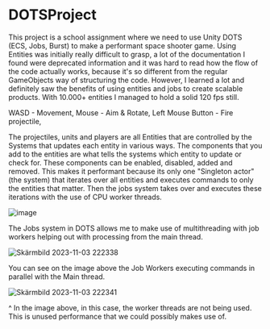 # DOTSProject

This project is a school assignment where we need to use Unity DOTS (ECS, Jobs, Burst) to make a performant space shooter game. Using Entities was initially really difficult to grasp, a lot of the documentation I found were deprecated information and it was hard to read how the flow of the code actually works, because it's so different from the regular GameObjects way of structuring the code. However, I learned a lot and definitely saw the benefits of using entities and jobs to create scalable products. With 10.000+ entities I managed to hold a solid 120 fps still.

WASD - Movement,
Mouse - Aim & Rotate,
Left Mouse Button - Fire projectile,

The projectiles, units and players are all Entities that are controlled by the Systems that updates each entity in various ways. 
The components that you add to the entities are what tells the systems which entity to update or check for. These components can be enabled, disabled, added and removed. This makes it performant because its only one "Singleton actor" (the system) that iterates over all entities and executes commands to only the entities that matter. Then the jobs system takes over and executes these iterations with the use of CPU worker threads.

![image](https://github.com/Jellopys/DOTSProject/assets/61058386/bc7d2618-c496-4448-9203-c5ad8ff00bf5)

The Jobs system in DOTS allows me to make use of multithreading with job workers helping out with processing from the main thread.

![Skärmbild 2023-11-03 222338](https://github.com/Jellopys/DOTSProject/assets/61058386/7a0b4c51-4bc6-496d-8d71-e8ca5e031e4e)

You can see on the image above the Job Workers executing commands in parallel with the Main thread.

![Skärmbild 2023-11-03 222341](https://github.com/Jellopys/DOTSProject/assets/61058386/09828df0-dcb5-46d7-99cf-75b64cd5a396)

^ In the image above, in this case, the worker threads are not being used. This is unused performance that we could possibly makes use of.
